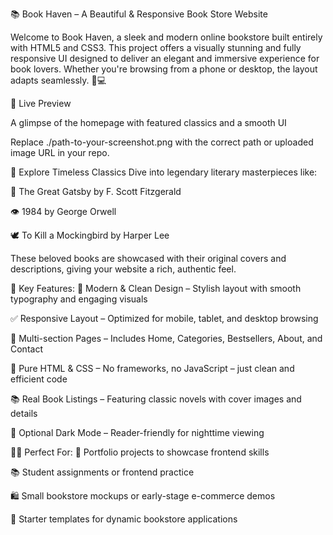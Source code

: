 📚 Book Haven – A Beautiful & Responsive Book Store Website

Welcome to Book Haven, a sleek and modern online bookstore built entirely with HTML5 and CSS3. This project offers a visually stunning and fully responsive UI designed to deliver an elegant and immersive experience for book lovers. Whether you're browsing from a phone or desktop, the layout adapts seamlessly. 📱💻

🌟 Live Preview

A glimpse of the homepage with featured classics and a smooth UI

Replace ./path-to-your-screenshot.png with the correct path or uploaded image URL in your repo.

🌟 Explore Timeless Classics
Dive into legendary literary masterpieces like:

📖 The Great Gatsby by F. Scott Fitzgerald

👁️ 1984 by George Orwell

🕊️ To Kill a Mockingbird by Harper Lee

These beloved books are showcased with their original covers and descriptions, giving your website a rich, authentic feel.

🔑 Key Features:
🎨 Modern & Clean Design – Stylish layout with smooth typography and engaging visuals

✅ Responsive Layout – Optimized for mobile, tablet, and desktop browsing

🧾 Multi-section Pages – Includes Home, Categories, Bestsellers, About, and Contact

💾 Pure HTML & CSS – No frameworks, no JavaScript – just clean and efficient code

📚 Real Book Listings – Featuring classic novels with cover images and details

🌙 Optional Dark Mode – Reader-friendly for nighttime viewing

🧑‍💻 Perfect For:
📂 Portfolio projects to showcase frontend skills

📚 Student assignments or frontend practice

🛍️ Small bookstore mockups or early-stage e-commerce demos

🚀 Starter templates for dynamic bookstore applications



